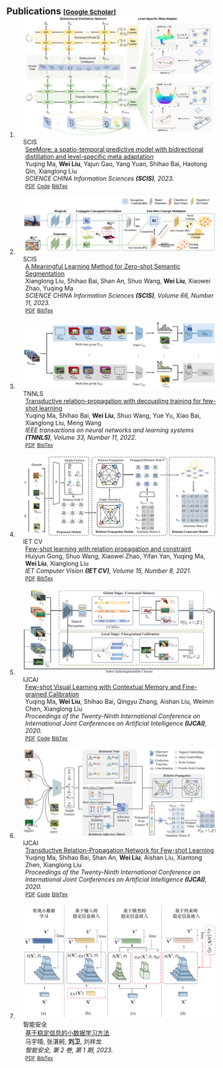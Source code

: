 <h2 id="publications" style="margin: 2px 0px -15px;">Publications <temp style="font-size:15px;">[</temp><a href="https://scholar.google.com/citations?user=IKuBFE0AAAAJ" target="_blank" style="font-size:15px;">Google Scholar</a><temp style="font-size:15px;">]</temp></h2>

<div class="publications">
<ol class="bibliography">



<li>
<div class="pub-row">
  <div class="col-sm-3 abbr" style="position: relative;padding-right: 15px;padding-left: 15px;">
    <img src="./../assets/img/SeeMore.png" class="teaser img-fluid z-depth-1">
            <abbr class="badge">SCIS</abbr>
  </div>
  <div class="col-sm-9" style="position: relative;padding-right: 15px;padding-left: 20px;">
      <div class="title"><a href="https://www.sciengine.com/SCIS/doi/10.1007/s11432-022-3859-8">SeeMore: a spatio-temporal predictive model with bidirectional distillation and level-specific meta adaptation</a></div>
      <div class="author">Yuqing Ma, <strong>Wei Liu</strong>, Yajun Gao, Yang Yuan, Shihao Bai, Haotong Qin, Xianglong Liu</div>
      <div class="periodical"><em>SCIENCE CHINA Information Sciences <strong>(SCIS)</strong>, 2023.</em>
      </div>
    <div class="links">
      <a href="https://engine.scichina.com/doi/pdf/9024F04D908449B1816821A4DF9A0B7B" class="btn btn-sm z-depth-0" role="button" target="_blank" style="font-size:12px;">PDF</a>
      <a href="https://github.com/DIG-Beihang/SeeMore" class="btn btn-sm z-depth-0" role="button" target="_blank" style="font-size:12px;">Code</a>
      <a href="./../assets/bib_files/SeeMore.bib" class="btn btn-sm z-depth-0" role="button" target="_blank" style="font-size:12px;">BibTex</a>
    </div>
  </div>
</div>
</li>


<br>


<li>
<div class="pub-row">
  <div class="col-sm-3 abbr" style="position: relative;padding-right: 15px;padding-left: 15px;">
    <img src="./../assets/img/MLM.png" class="teaser img-fluid z-depth-1">
            <abbr class="badge">SCIS</abbr>
  </div>
  <div class="col-sm-9" style="position: relative;padding-right: 15px;padding-left: 20px;">
      <div class="title"><a href="https://www.sciengine.com/SCIS/doi/10.1007/s11432-022-3748-5">A Meaningful Learning Method for Zero-shot Semantic Segmentation</a></div>
      <div class="author">Xianglong Liu, Shihao Bai, Shan An, Shuo Wang, <strong>Wei Liu</strong>, Xiaowei Zhao, Yuqing Ma</div>
      <div class="periodical"><em>SCIENCE CHINA Information Sciences <strong>(SCIS)</strong>, Volume 66, Number 11, 2023.</em>
      </div>
    <div class="links">
      <a href="https://www.sciengine.com/doi/pdf/EEA10B752CEB45759ABF20C7612DF36B" class="btn btn-sm z-depth-0" role="button" target="_blank" style="font-size:12px;">PDF</a>
      <!-- <a href="" class="btn btn-sm z-depth-0" role="button" target="_blank" style="font-size:12px;">Code</a> -->
      <a href="./../assets/bib_files/MLM.bib" class="btn btn-sm z-depth-0" role="button" target="_blank" style="font-size:12px;">BibTex</a>
    </div>
  </div>
</div>
</li>


<br>


<li>
<div class="pub-row">
  <div class="col-sm-3 abbr" style="position: relative;padding-right: 15px;padding-left: 15px;">
    <img src="./../assets/img/TRPN-D.png" class="teaser img-fluid z-depth-1">
            <abbr class="badge">TNNLS</abbr>
  </div>
  <div class="col-sm-9" style="position: relative;padding-right: 15px;padding-left: 20px;">
      <div class="title"><a href="https://ieeexplore.ieee.org/abstract/document/9459451">Transductive relation-propagation with decoupling training for few-shot learning</a></div>
      <div class="author">Yuqing Ma, Shihao Bai, <strong>Wei Liu</strong>, Shuo Wang, Yue Yu, Xiao Bai, Xianglong Liu, Meng Wang</div>
      <div class="periodical"><em>IEEE transactions on neural networks and learning systems <strong>(TNNLS)</strong>, Volume 33, Number 11, 2022.</em>
      </div>
    <div class="links">
      <a href="./../assets/pdf_files/TRPN-D.pdf" class="btn btn-sm z-depth-0" role="button" target="_blank" style="font-size:12px;">PDF</a>
      <a href="./../assets/bib_files/TRPN-D.bib" class="btn btn-sm z-depth-0" role="button" target="_blank" style="font-size:12px;">BibTex</a> 
    </div>
  </div>
</div>
</li>


<br>


<li>
<div class="pub-row">
  <div class="col-sm-3 abbr" style="position: relative;padding-right: 15px;padding-left: 15px;">
    <img src="./../assets/img/CRPN.png" class="teaser img-fluid z-depth-1">
            <abbr class="badge">IET CV</abbr>
  </div>
  <div class="col-sm-9" style="position: relative;padding-right: 15px;padding-left: 20px;">
      <div class="title"><a href="https://ietresearch.onlinelibrary.wiley.com/doi/10.1049/cvi2.12074">Few-shot learning with relation propagation and constraint</a></div>
      <div class="author">Huiyun Gong, Shuo Wang, Xiaowei Zhao, Yifan Yan, Yuqing Ma, <strong>Wei Liu</strong>, Xianglong Liu</div>
      <div class="periodical"><em>IET Computer Vision <strong>(IET CV)</strong>, Volume 15, Number 8, 2021.</em>
      </div>
    <div class="links">
      <a href="https://ietresearch.onlinelibrary.wiley.com/doi/pdf/10.1049/cvi2.12074" class="btn btn-sm z-depth-0" role="button" target="_blank" style="font-size:12px;">PDF</a>
      <!-- <a href="" class="btn btn-sm z-depth-0" role="button" target="_blank" style="font-size:12px;">Code</a> -->
      <a href="./../assets/bib_files/CRPN.bib" class="btn btn-sm z-depth-0" role="button" target="_blank" style="font-size:12px;">BibTex</a>
    </div>
  </div>
</div>
</li>


<br>


<li>
<div class="pub-row">
  <div class="col-sm-3 abbr" style="position: relative;padding-right: 15px;padding-left: 15px;">
    <img src="./../assets/img/IPN.png" class="teaser img-fluid z-depth-1">
            <abbr class="badge">IJCAI</abbr>
  </div>
  <div class="col-sm-9" style="position: relative;padding-right: 15px;padding-left: 20px;">
      <div class="title"><a href="https://www.ijcai.org/proceedings/2020/113">Few-shot Visual Learning with Contextual Memory and Fine-grained Calibration</a></div>
      <div class="author">Yuqing Ma, <strong>Wei Liu</strong>, Shihao Bai, Qingyu Zhang, Aishan Liu, Weimin Chen, Xianglong Liu</div>
      <div class="periodical"><em>Proceedings of the Twenty-Ninth International Conference on International Joint Conferences on Artificial Intelligence <strong>(IJCAI)</strong>, 2020.</em>
      </div>
    <div class="links">
      <a href="https://www.ijcai.org/proceedings/2020/0113.pdf" class="btn btn-sm z-depth-0" role="button" target="_blank" style="font-size:12px;">PDF</a>
      <a href="https://github.com/vickyFox/IPN" class="btn btn-sm z-depth-0" role="button" target="_blank" style="font-size:12px;">Code</a>
      <a href="./../assets/bib_files/IPN.bib" class="btn btn-sm z-depth-0" role="button" target="_blank" style="font-size:12px;">BibTex</a>
    </div>
  </div>
</div>
</li>


<br>


<li>
<div class="pub-row">
  <div class="col-sm-3 abbr" style="position: relative;padding-right: 15px;padding-left: 15px;">
    <img src="./../assets/img/TRPN.png" class="teaser img-fluid z-depth-1">
            <abbr class="badge">IJCAI</abbr>
  </div>
  <div class="col-sm-9" style="position: relative;padding-right: 15px;padding-left: 20px;">
      <div class="title"><a href="https://www.ijcai.org/proceedings/2020/112">Transductive Relation-Propagation Network for Few-shot Learning</a></div>
      <div class="author">Yuqing Ma, Shihao Bai, Shan An, <strong>Wei Liu</strong>, Aishan Liu, Xiantong Zhen, Xianglong Liu</div>
      <div class="periodical"><em>Proceedings of the Twenty-Ninth International Conference on International Joint Conferences on Artificial Intelligence <strong>(IJCAI)</strong>, 2020.</em>
      </div>
    <div class="links">
      <a href="https://www.ijcai.org/proceedings/2020/0112.pdf" class="btn btn-sm z-depth-0" role="button" target="_blank" style="font-size:12px;">PDF</a>
      <a href="https://github.com/vickyFox/TRPN" class="btn btn-sm z-depth-0" role="button" target="_blank" style="font-size:12px;">Code</a>
      <a href="./../assets/bib_files/TRPN.bib" class="btn btn-sm z-depth-0" role="button" target="_blank" style="font-size:12px;">BibTex</a>
    </div>
  </div>
</div>
</li>


<br>


<li>
<div class="pub-row">
  <div class="col-sm-3 abbr" style="position: relative;padding-right: 15px;padding-left: 15px;">
    <img src="./../assets/img/SDL.png" class="teaser img-fluid z-depth-1">
            <abbr class="badge">智能安全</abbr>
  </div>
  <div class="col-sm-9" style="position: relative;padding-right: 15px;padding-left: 20px;">
      <div class="title"><a href="http://znaq.ijournals.cn/znaq/article/abstract/20221229001">基于稳定信息的小数据学习方法</a></div>
      <div class="author">马宇晴, 张湛舸, <strong>刘卫</strong>, 刘祥龙</div>
      <div class="periodical"><em>智能安全, 第 2 卷, 第 1 期, 2023.</em>
      </div>
    <div class="links">
      <a href="http://znaq.ijournals.cn/znaq/article/pdf/20221229001" class="btn btn-sm z-depth-0" role="button" target="_blank" style="font-size:12px;">PDF</a>
      <!-- <a href="" class="btn btn-sm z-depth-0" role="button" target="_blank" style="font-size:12px;">Code</a> -->
      <a href="./../assets/bib_files/SDL.bib" class="btn btn-sm z-depth-0" role="button" target="_blank" style="font-size:12px;">BibTex</a>
    </div>
  </div>
</div>
</li>

</ol>
</div>
